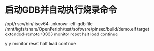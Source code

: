 # 启动GDB并自动执行烧录命令
/opt/riscv/bin/riscv64-unknown-elf-gdb
file /mnt/hgfs/share/OpenPeriph/test/software/pinsec/build/demo.elf
target extended-remote :3333
monitor reset halt
load
continue


y
y
monitor reset halt
load
continue
